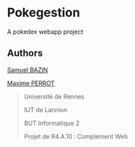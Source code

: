 # Pokegestion

A pokedex webapp project

## Authors

[Samuel BAZIN](mailto:samuel.bazin@etudiant.univ-rennes.fr)

[Maxime PERROT](mailto:maxime.perrot@etudiant.univ-rennes.fr)

> Université de Rennes
>
> IUT de Lannion
>
> BUT Informatique 2
>
> Projet de R4.A.10 : Complément Web